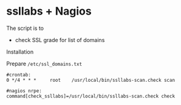 ssllabs + Nagios
==============

The script is to 
* check SSL grade for list of domains


Installation


Prepare `/etc/ssl_domains.txt`

```
#crontab:
0 */4 * * *     root    /usr/local/bin/ssllabs-scan.check scan
```


```
#nagios nrpe:
command[check_ssllabs]=/usr/local/bin/ssllabs-scan.check check
```
